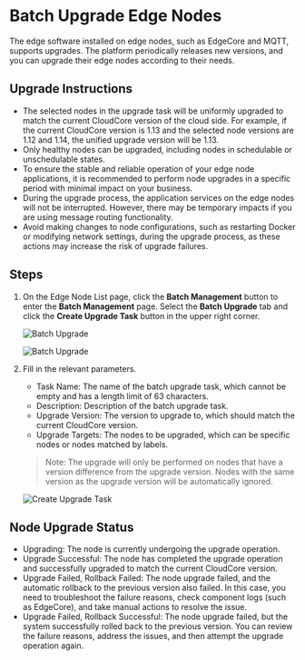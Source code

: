 # Batch Upgrade Edge Nodes

The edge software installed on edge nodes, such as EdgeCore and MQTT, supports upgrades.
The platform periodically releases new versions, and you can upgrade their edge nodes according to their needs.

## Upgrade Instructions

- The selected nodes in the upgrade task will be uniformly upgraded to match the current CloudCore version of the cloud side.
  For example, if the current CloudCore version is 1.13 and the selected node versions are 1.12 and 1.14, the unified upgrade version will be 1.13.
- Only healthy nodes can be upgraded, including nodes in schedulable or unschedulable states.
- To ensure the stable and reliable operation of your edge node applications, it is recommended to
  perform node upgrades in a specific period with minimal impact on your business.
- During the upgrade process, the application services on the edge nodes will not be interrupted.
  However, there may be temporary impacts if you are using message routing functionality.
- Avoid making changes to node configurations, such as restarting Docker or modifying network settings,
  during the upgrade process, as these actions may increase the risk of upgrade failures.

## Steps

1. On the Edge Node List page, click the __Batch Management__ button to enter the __Batch Management__ page.
   Select the __Batch Upgrade__ tab and click the __Create Upgrade Task__ button in the upper right corner.

    ![Batch Upgrade](../../images/batch-register01.png)

    ![Batch Upgrade](https://docs.daocloud.io/daocloud-docs-images/docs/en/docs/kant/images/batch-upgrade-01.png)

2. Fill in the relevant parameters.

    - Task Name: The name of the batch upgrade task, which cannot be empty and has a length limit of 63 characters.
    - Description: Description of the batch upgrade task.
    - Upgrade Version: The version to upgrade to, which should match the current CloudCore version.
    - Upgrade Targets: The nodes to be upgraded, which can be specific nodes or nodes matched by labels.

    > Note: The upgrade will only be performed on nodes that have a version difference from the upgrade version. Nodes with the same version as the upgrade version will be automatically ignored.

    ![Create Upgrade Task](https://docs.daocloud.io/daocloud-docs-images/docs/en/docs/kant/images/batch-upgrade-02.png)

## Node Upgrade Status

- Upgrading: The node is currently undergoing the upgrade operation.
- Upgrade Successful: The node has completed the upgrade operation and successfully upgraded to match
  the current CloudCore version.
- Upgrade Failed, Rollback Failed: The node upgrade failed, and the automatic rollback to the previous version also failed.
  In this case, you need to troubleshoot the failure reasons, check component logs (such as EdgeCore), and take manual actions to resolve the issue.
- Upgrade Failed, Rollback Successful: The node upgrade failed, but the system successfully rolled back to the previous version.
  You can review the failure reasons, address the issues, and then attempt the upgrade operation again.
